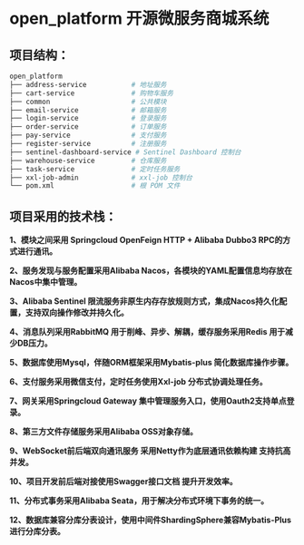 # open_platform 开源微服务商城系统

## 项目结构：

```bash
open_platform
├── address-service           # 地址服务
├── cart-service              # 购物车服务
├── common                    # 公共模块
├── email-service             # 邮箱服务
├── login-service             # 登录服务
├── order-service             # 订单服务
├── pay-service               # 支付服务
├── register-service          # 注册服务
├── sentinel-dashboard-service # Sentinel Dashboard 控制台
├── warehouse-service         # 仓库服务
├── task-service              # 定时任务服务
├── xxl-job-admin             # xxl-job 控制台
└── pom.xml                   # 根 POM 文件
```

## 项目采用的技术栈：

**1、模块之间采用 Springcloud OpenFeign HTTP + Alibaba Dubbo3 RPC的方式进行通讯。**

**2、服务发现与服务配置采用Alibaba Nacos，各模块的YAML配置信息均存放在Nacos中集中管理。**

**3、Alibaba Sentinel 限流服务非原生内存存放规则方式，集成Nacos持久化配置，支持双向操作修改并持久化。**

**4、消息队列采用RabbitMQ 用于削峰、异步、解耦，缓存服务采用Redis 用于减少DB压力。**

**5、数据库使用Mysql，伴随ORM框架采用Mybatis-plus 简化数据库操作步骤。**

**6、支付服务采用微信支付，定时任务使用Xxl-job 分布式协调处理任务。**

**7、网关采用Springcloud Gateway 集中管理服务入口，使用Oauth2支持单点登录。**

**8、第三方文件存储服务采用Alibaba OSS对象存储。**

**9、WebSocket前后端双向通讯服务 采用Netty作为底层通讯依赖构建 支持抗高并发。**

**10、项目开发前后端对接使用Swagger接口文档 提升开发效率。**

**11、分布式事务采用Alibaba Seata，用于解决分布式环境下事务的统一。**

**12、数据库兼容分库分表设计，使用中间件ShardingSphere兼容Mybatis-Plus进行分库分表。**
